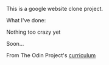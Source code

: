 This is a google website clone project.

What I've done:

Nothing too crazy yet

Soon...


From The Odin Project's [curriculum](http://www.theodinproject.com/courses/web-development-101/lessons/html-css)